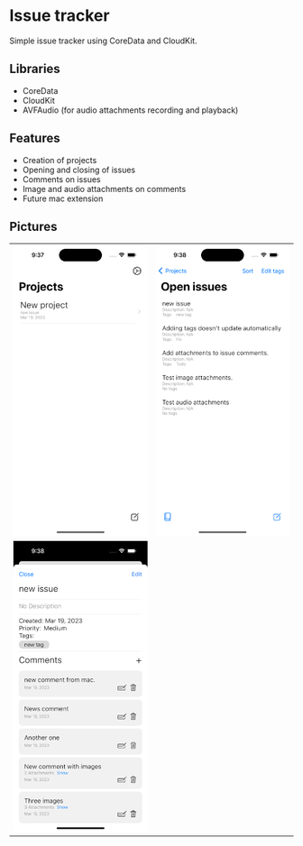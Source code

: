 # Issue tracker
Simple issue tracker using CoreData and CloudKit.

## Libraries
- CoreData
- CloudKit
- AVFAudio (for audio attachments recording and playback)

## Features
- Creation of projects
- Opening and closing of issues
- Comments on issues
- Image and audio attachments on comments
- Future mac extension

## Pictures
| | |
| -- | -- |
| ![Home view](./PreviewPictures/Home.png) | ![Issues list view](./PreviewPictures/IssuesList.png) |
| ![Issue detail view](./PreviewPictures/IssueDetail.png) | |